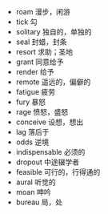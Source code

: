 - roam  漫步，闲游
- tick  勾
- solitary  独自的，单独的
- seal  封蜡，封条
- resort  求助；圣地
- grant  同意给予
- render  给予
- remote  遥远的，偏僻的
- fatigue  疲劳
- fury  暴怒
- rage  愤怒，盛怒
- conceive  设想，想出
- lag  落后于
- odds  逆境
- indispensable  必须的
- dropout  中途辍学者
- feasible  可行的，行得通的
- aural  听觉的
- moan  呻吟
- bureau  局，处
